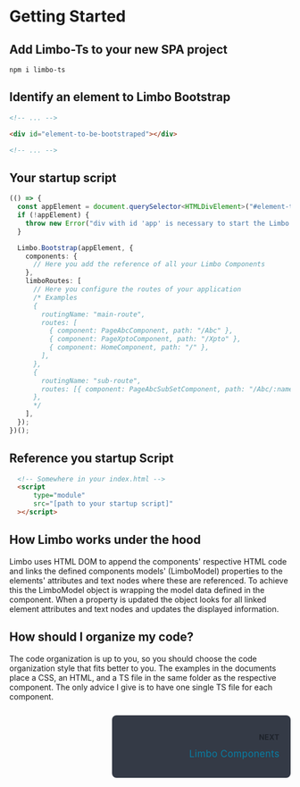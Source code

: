 # Getting Started
## Add Limbo-Ts to your new SPA project

```shell
npm i limbo-ts
```

## Identify an element to Limbo Bootstrap 

```html
<!-- ... -->

<div id="element-to-be-bootstraped"></div>

<!-- ... -->
```

## Your startup script

```typescript
(() => {
  const appElement = document.querySelector<HTMLDivElement>("#element-to-be-bootstraped");
  if (!appElement) {
    throw new Error("div with id 'app' is necessary to start the Limbo Application");
  }

  Limbo.Bootstrap(appElement, {
    components: {
      // Here you add the reference of all your Limbo Components
    },
    limboRoutes: [
      // Here you configure the routes of your application
      /* Examples
      {
        routingName: "main-route",
        routes: [
          { component: PageAbcComponent, path: "/Abc" },
          { component: PageXptoComponent, path: "/Xpto" },
          { component: HomeComponent, path: "/" },
        ],
      },
      {
        routingName: "sub-route",
        routes: [{ component: PageAbcSubSetComponent, path: "/Abc/:name" }],
      },
      */
    ],
  });
})();

```

## Reference you startup Script

```html
  <!-- Somewhere in your index.html -->
  <script
      type="module"
      src="[path to your startup script]"
  ></script>
```

## How Limbo works under the hood

Limbo uses HTML DOM to append the components' respective HTML code and links the defined components models' (LimboModel) properties to the elements' attributes and text nodes where these are referenced. To achieve this the LimboModel object is wrapping the model data defined in the component. When a property is updated the object looks for all linked element attributes and text nodes and updates the displayed information.

## How should I organize my code?

The code organization is up to you, so you should choose the code organization style that fits better to you. The examples in the documents place a CSS, an HTML, and a TS file in the same folder as the respective component. The only advice I give is to have one single TS file for each component.

<div 
  style="display: grid; 
    grid-template-columns: auto auto; 
    grid-template-rows: 112px; 
    margin-top: 25px;"
>
  <div
    style="height: 112px;"
  ></div>
  <a
    style="display: flex; 
    flex-direction: row-reverse;
    padding: 24px 20px;
    box-sizing: border-box;
    border-radius: 8px;
    justify-self: end;
    min-width: 320px;
    cursor: pointer;
    text-decoration: none;
    background-color: rgb(52 58 70);"
    href="/Limbo Components.md"
  >    
      <div 
        style="display: flex;
        color: rgb(8, 126, 164);
        flex-direction: column;
        font-size: 15px;
        font-weight: 400;
        line-height: 30px;
        text-align: end;"
      >
        <span 
          style="font-weight: 700;
          color: rgb(30, 35, 43);
          font-size: 13px;
          letter-spacing: 0.325px;
          line-height: 30px;"
        >NEXT</span>
        <span 
          style="font-weight: 400;
          color: rgb(8, 126, 164);
          font-size: 17px;
          letter-spacing: 0.325px;
          line-height: 30px;" 
        >Limbo Components</span>
      </div>
    </a>
</div>